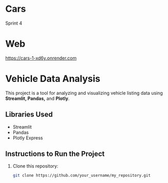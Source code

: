# Cars
Sprint 4

# Web
https://cars-1-xd6y.onrender.com

# Vehicle Data Analysis

This project is a tool for analyzing and visualizing vehicle listing data using **Streamlit, Pandas,** and **Plotly**.

## Libraries Used
- Streamlit  
- Pandas  
- Plotly Express  

## Instructions to Run the Project
1. Clone this repository:  
   ```bash
   git clone https://github.com/your_username/my_repository.git
